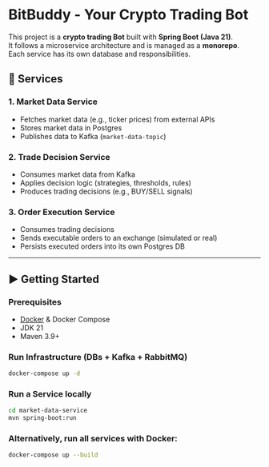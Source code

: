 # BitBuddy - Your Crypto Trading Bot

This project is a **crypto trading Bot** built with **Spring Boot (Java 21)**.  
It follows a microservice architecture and is managed as a **monorepo**.  
Each service has its own database and responsibilities.

## 🚀 Services

### 1. Market Data Service
- Fetches market data (e.g., ticker prices) from external APIs
- Stores market data in Postgres
- Publishes data to Kafka (`market-data-topic`)

### 2. Trade Decision Service
- Consumes market data from Kafka
- Applies decision logic (strategies, thresholds, rules)
- Produces trading decisions (e.g., BUY/SELL signals)

### 3. Order Execution Service
- Consumes trading decisions
- Sends executable orders to an exchange (simulated or real)
- Persists executed orders into its own Postgres DB

---

## ▶️ Getting Started

### Prerequisites
- [Docker](https://docs.docker.com/get-docker/) & Docker Compose
- JDK 21
- Maven 3.9+

### Run Infrastructure (DBs + Kafka + RabbitMQ)
```bash
docker-compose up -d
```

### Run a Service locally
```bash
cd market-data-service
mvn spring-boot:run
```

### Alternatively, run all services with Docker:
```bash
docker-compose up --build
```


